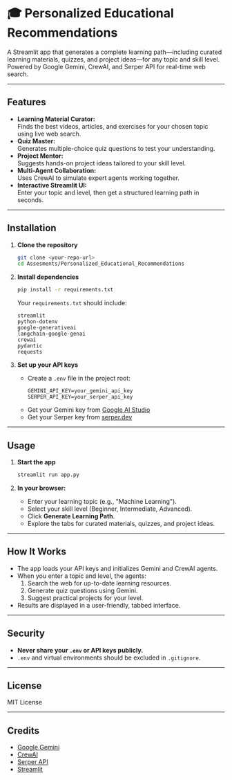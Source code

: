 # 🎓 Personalized Educational Recommendations

A Streamlit app that generates a complete learning path—including curated learning materials, quizzes, and project ideas—for any topic and skill level. Powered by Google Gemini, CrewAI, and Serper API for real-time web search.

---

## Features

- **Learning Material Curator:**  
  Finds the best videos, articles, and exercises for your chosen topic using live web search.
- **Quiz Master:**  
  Generates multiple-choice quiz questions to test your understanding.
- **Project Mentor:**  
  Suggests hands-on project ideas tailored to your skill level.
- **Multi-Agent Collaboration:**  
  Uses CrewAI to simulate expert agents working together.
- **Interactive Streamlit UI:**  
  Enter your topic and level, then get a structured learning path in seconds.

---

## Installation

1. **Clone the repository**
   ```bash
   git clone <your-repo-url>
   cd Assesments/Personalized_Educational_Recommendations
   ```

2. **Install dependencies**
   ```bash
   pip install -r requirements.txt
   ```
   Your `requirements.txt` should include:
   ```
   streamlit
   python-dotenv
   google-generativeai
   langchain-google-genai
   crewai
   pydantic
   requests
   ```

3. **Set up your API keys**
   - Create a `.env` file in the project root:
     ```
     GEMINI_API_KEY=your_gemini_api_key
     SERPER_API_KEY=your_serper_api_key
     ```
   - Get your Gemini key from [Google AI Studio](https://aistudio.google.com/app/apikey)
   - Get your Serper key from [serper.dev](https://serper.dev/)

---

## Usage

1. **Start the app**
   ```bash
   streamlit run app.py
   ```

2. **In your browser:**
   - Enter your learning topic (e.g., "Machine Learning").
   - Select your skill level (Beginner, Intermediate, Advanced).
   - Click **Generate Learning Path**.
   - Explore the tabs for curated materials, quizzes, and project ideas.

---

## How It Works

- The app loads your API keys and initializes Gemini and CrewAI agents.
- When you enter a topic and level, the agents:
  1. Search the web for up-to-date learning resources.
  2. Generate quiz questions using Gemini.
  3. Suggest practical projects for your level.
- Results are displayed in a user-friendly, tabbed interface.

---

## Security

- **Never share your `.env` or API keys publicly.**
- `.env` and virtual environments should be excluded in `.gitignore`.

---

## License

MIT License

---

## Credits

- [Google Gemini](https://aistudio.google.com/)
- [CrewAI](https://github.com/joaomdmoura/crewAI)
- [Serper API](https://serper.dev/)
- [Streamlit](https://streamlit.io/)